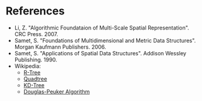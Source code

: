 # References

 * Li, Z. "Algorithmic Foundataion of Multi-Scale Spatial Representation". CRC Press. 2007.
 * Samet, S. "Foundations of Multidimensional and Metric Data Structures". Morgan Kaufmann Publishers. 2006.
 * Samet, S. "Applications of Spatial Data Structures". Addison Wessley Publishing. 1990.
 * Wikipedia:
   * [R-Tree](http://en.wikipedia.org/wiki/R-tree)
   * [Quadtree](http://en.wikipedia.org/wiki/Quadtree)
   * [KD-Tree](http://en.wikipedia.org/wiki/K-d_tree)
   * [Douglas-Peuker Algorithm](http://en.wikipedia.org/wiki/Ramer%E2%80%93Douglas%E2%80%93Peucker_algorithm)
